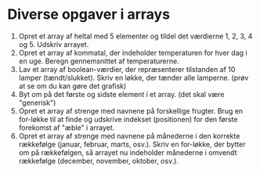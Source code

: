 # Diverse opgaver i arrays

1. Opret et array af heltal med 5 elementer og tildel det værdierne 1, 2, 3, 4 og 5. Udskriv arrayet.
2. Opret et array af kommatal, der indeholder temperaturen for hver dag i en uge. Beregn gennemsnittet af temperaturerne.
3. Lav et array af boolean-værdier, der repræsenterer tilstanden af ​​10 lamper (tændt/slukket). Skriv en løkke, der tænder alle lamperne. (prøv at se om du kan gøre det grafisk)
4. Byt om på det første og sidste element i et array. (det skal være "generisk")
5. Opret et array af strenge med navnene på forskellige frugter. Brug en for-løkke til at finde og udskrive indekset (positionen) for den første forekomst af "æble" i arrayet.
6. Opret et array af strenge med navnene på månederne i den korrekte rækkefølge (januar, februar, marts, osv.). Skriv en for-løkke, der bytter om på rækkefølgen, så arrayet nu indeholder månederne i omvendt rækkefølge (december, november, oktober, osv.).
